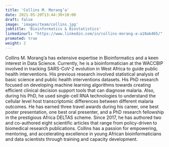 ```yaml
---
title: 'Collins M. Morang’a'
date: 2021-05-20T13:44:30+10:00
draft: false
image: 'images/team/collins.jpg'
jobtitle: 'Bioinformatics & Biostatistics'
linkedinurl: "https://www.linkedin.com/in/collins-morang-a-a10ab465/"
promoted: true
weight: 2
---
```


Collins M. Morang’a has extensive expertise in Bioinformatics and a keen interest in Data Science. 
Currently, he is a bioinformatician at the WACCBIP involved in tracking SARS-CoV-2 evolution in 
West Africa to guide public health interventions. His previous research involved statistical 
analysis of basic science and public health interventions datasets. His PhD research focused on 
developing machine learning algorithms towards creating efficient clinical decision support tools 
that can diagnose malaria. Also, during his PhD, he used single-cell RNA technologies to understand 
the cellular level host transcriptomic differences between different malaria outcomes. He has earned 
three travel awards during his career, one best poster presentation, one best oral presenter, and 
a PhD research fellowship in the prestigious Africa DELTAS scheme. Since 2017, he has authored two and 
co-authored eight scientific articles that range from policy-driven to biomedical research publications. 
Collins has a passion for empowering, mentoring, and accelerating excellence in young African 
bioinformaticians and data scientists through training and capacity development. 